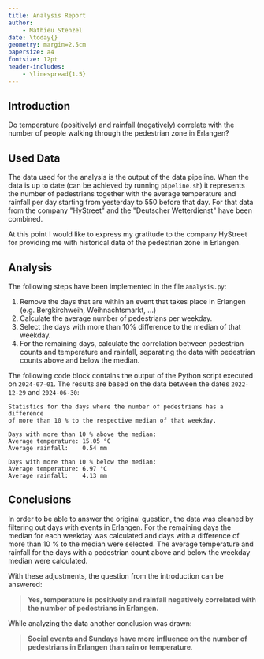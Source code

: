 ```yaml
---
title: Analysis Report
author:
    - Mathieu Stenzel
date: \today{}
geometry: margin=2.5cm
papersize: a4
fontsize: 12pt
header-includes:
    - \linespread{1.5}
---
```


<!-- generate pdf with the following command -->
<!-- pandoc analysis-report.md -o analysis-report.pdf-->

## Introduction
<!-- Introduces and motivates the question you answer in the report -->
Do temperature (positively) and rainfall (negatively) correlate with the number of people walking through the pedestrian zone in Erlangen?

## Used Data
<!-- Describe the used data you used for the analysis (the output of your data pipeline). Briefly discuss the structure and meaning of the data (such as domain-specific value types), and implement the obligations to comply with the data licenses of your data sources if necessary. -->

The data used for the analysis is the output of the data pipeline. When the data is up to date (can be achieved by running `pipeline.sh`) it represents the number of pedestrians together with the average temperature and rainfall per day starting from yesterday to 550 before that day. For that data from the company "HyStreet" and the "Deutscher Wetterdienst" have been combined.

At this point I would like to express my gratitude to the company HyStreet for providing me with historical data of the pedestrian zone in Erlangen.

## Analysis
<!-- Present the executed analysis: method, result, and interpretation. This section doesn’t need to show code, but the reader should understand what you did and why it is appropriate what you’ve done to answer the question. Focus on the results (positive and/or negative) but leave out any failed attempts. -->

The following steps have been implemented in the file `analysis.py`:

1. Remove the days that are within an event that takes place in Erlangen (e.g. Bergkirchweih, Weihnachtsmarkt, ...)
2. Calculate the average number of pedestrians per weekday.
3. Select the days with more than 10% difference to the median of that weekday.
4. For the remaining days, calculate the correlation between pedestrian counts and temperature and rainfall, separating the data with pedestrian counts above and below the median.

The following code block contains the output of the Python script executed on `2024-07-01`. The results are based on the data between the dates `2022-12-29` and `2024-06-30`:

```text
Statistics for the days where the number of pedestrians has a difference
of more than 10 % to the respective median of that weekday.

Days with more than 10 % above the median:
Average temperature: 15.05 °C
Average rainfall:    0.54 mm

Days with more than 10 % below the median:
Average temperature: 6.97 °C
Average rainfall:    4.13 mm
```

## Conclusions
<!-- Explicitly answer the question you posed to yourself. Critically reflect whether the question could be answered completely and if there are any remaining uncertainties or limitations. -->

In order to be able to answer the original question, the data was cleaned by filtering out days with events in Erlangen. For the remaining days the median for each weekday was calculated and days with a difference of more than 10 % to the median were selected. The average temperature and rainfall for the days with a pedestrian count above and below the weekday median were calculated.

With these adjustments, the question from the introduction can be answered:  
> **Yes, temperature is positively and rainfall negatively correlated with the number of pedestrians in Erlangen.**

While analyzing the data another conclusion was drawn:  
> **Social events and Sundays have more influence on the number of pedestrians in Erlangen than rain or temperature**.
